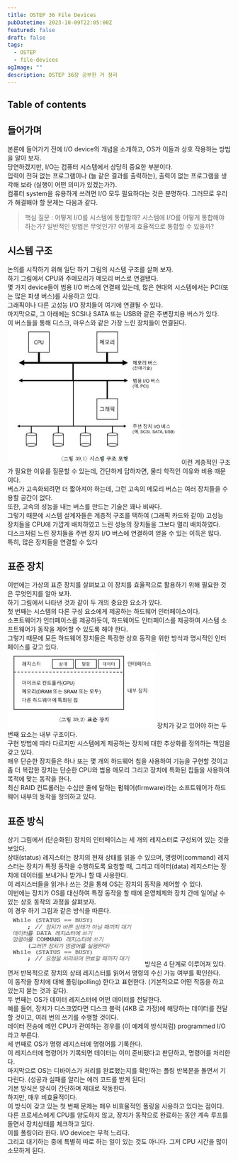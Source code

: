 ```yaml
---
title: OSTEP 36 File Devices
pubDatetime: 2023-10-09T22:05:00Z
featured: false
draft: false
tags:
  - OSTEP
  - file-devices
ogImage: ""
description: OSTEP 36장 공부한 거 정리
---
```


## Table of contents

## 들어가며

본론에 들어가기 전에 I/O device의 개념을 소개하고, OS가 이들과 상호 작용하는 방법을 알아 보자.  
당연하겠지만, I/O는 컴퓨터 시스템에서 상당히 중요한 부분이다.  
입력이 전혀 없는 프로그램이나 (늘 같은 결과를 출력하는), 출력이 없는 프로그램을 생각해 보라 (실행이 어떤 의미가 있겠는가?).  
컴퓨터 system을 유용하게 쓰려면 I/O 모두 필요하다는 것은 분명하다. 그러므로 우리가 해결해야 할 문제는 다음과 같다.

> 핵심 질문 : 어떻게 I/O를 시스템에 통합할까?
> 시스템에 I/O를 어떻게 통합해야 하는가? 일반적인 방법은 무엇인가? 어떻게 효율적으로 통합할 수 있을까?

## 시스템 구조

논의를 시작하기 위해 일단 하기 그림의 시스템 구조를 살펴 보자.  
하기 그림에서 CPU와 주메모리가 메모리 버스로 연결됐다.  
몇 가지 device들이 범용 I/O 버스에 연결돼 있는데, 많은 현대의 시스템에서는 PCI(또는 많은 파생 버스)를 사용하고 있다.  
그래픽이나 다른 고성능 I/O 장치들이 여기에 연결될 수 있다.  
마지막으로, 그 아래에는 SCSI나 SATA 또는 USB와 같은 주변장치용 버스가 있다.  
이 버스들을 통해 디스크, 마우스와 같은 가장 느린 장치들이 연결된다.  
![](/src/assets/image/ostep-36-file-devices-1696861239928.jpeg)
이런 계층적인 구조가 필요한 이유를 질문할 수 있는데, 간단하게 답하자면, 물리 학적인 이유와 비용 때문이다.  
버스가 고속화되려면 더 짧아져야 하는데, 그런 고속의 메모리 버스는 여러 장치들을 수용할 공간이 없다.  
또한, 고속의 성능을 내는 버스를 만드는 기술은 꽤나 비싸다.  
그렇기 때문에 시스템 설계자들은 계층적 구조를 택하여 (그래픽 카드와 같이) 고성능 장치들을 CPU에 가깝게 배치하였고 느린 성능의 장치들을 그보다 멀리 배치하였다.  
디스크처럼 느린 장치들을 주변 장치 I/O 버스에 연결하여 얻을 수 있는 이득은 많다.  
특히, 많은 장치들을 연결할 수 있다

## 표준 장치

이번에는 가상의 표준 장치를 살펴보고 이 장치를 효율적으로 활용하기 위해 필요한 것은 무엇인지를 알아 보자.  
하기 그림에서 나타낸 것과 같이 두 개의 중요한 요소가 있다.  
첫 번째는 시스템의 다른 구성 요소에게 제공하는 하드웨어 인터페이스이다.  
소프트웨어가 인터페이스를 제공하듯이, 하드웨어도 인터페이스를 제공하여 시스템 소프트웨어가 동작을 제어할 수 있도록 해야 한다.  
그렇기 때문에 모든 하드웨어 장치들은 특정한 상호 동작을 위한 방식과 명시적인 인터페이스를 갖고 있다.  
![](/src/assets/image/ostep-36-file-devices-1696863058869.jpeg)
장치가 갖고 있어야 하는 두 번째 요소는 내부 구조이다.  
구현 방법에 따라 다르지만 시스템에게 제공하는 장치에 대한 추상화를 정의하는 책임을 갖고 있다.  
매우 단순한 장치들은 하나 또는 몇 개의 하드웨어 칩을 사용하여 기능을 구현할 것이고 좀 더 복잡한 장치는 단순한 CPU와 범용 메모리 그리고 장치에 특화된 칩들을 사용하여 목적에 맞는 동작을 한다.  
최신 RAID 컨트롤러는 수십만 줄에 달하는 펌웨어(firmware)라는 소프트웨어가 하드웨어 내부의 동작을 정의하고 있다.

## 표준 방식

상기 그림에서 (단순화된) 장치의 인터페이스는 세 개의 레지스터로 구성되어 있는 것을 보았다.  
상태(status) 레지스터는 장치의 현재 상태를 읽을 수 있으며, 명령어(command) 레지스터는 장치가 특정 동작을 수행하도록 요청할 때, 그리고 데이터(data) 레지스터는 장치에 데이터를 보내거나 받거나 할 때 사용한다.  
이 레지스터들을 읽거나 쓰는 것을 통해 OS는 장치의 동작을 제어할 수 있다.  
이번에는 장치가 OS를 대신하여 특정 동작을 할 때에 운영체제와 장치 간에 일어날 수 있는 상호 동작의 과정을 살펴보자.  
이 경우 하기 그림과 같은 방식을 따른다.
![](/src/assets/image/ostep-36-file-devices-1696863392394.jpeg)
방식은 4 단계로 이루어져 있다.  
먼저 반복적으로 장치의 상태 레지스터를 읽어서 명령의 수신 가능 여부를 확인한다.  
이 동작을 장치에 대해 폴링(polling) 한다고 표현한다. (기본적으로 어떤 작동을 하고 있는지 묻는 것과 같다).  
두 번째는 OS가 데이터 레지스터에 어떤 데이터를 전달한다.  
예를 들어, 장치가 디스크였다면 디스크 블럭 (4KB 로 가정)에 해당하는 데이터를 전달할 것이고, 여러 번의 쓰기를 수행할 것이다.  
데이터 전송에 메인 CPU가 관여하는 경우를 (이 예제의 방식처럼) programmed I/O라고 부른다.  
세 번째로 OS가 명령 레지스터에 명령어를 기록한다.  
이 레지스터에 명령어가 기록되면 데이터는 이미 준비됐다고 판단하고, 명령어를 처리한다.  
마지막으로 OS는 디바이스가 처리를 완료했는지를 확인하는 폴링 반복문을 돌면서 기다린다. (성공과 실패를 알리는 에러 코드를 받게 된다)  
기본 방식은 방식이 간단하며 제대로 작동한다.  
하지만, 매우 비효율적이다.  
이 방식이 갖고 있는 첫 번째 문제는 매우 비효율적인 폴링을 사용하고 있다는 점이다.
다른 프로세스에게 CPU를 양도하지 않고, 장치가 동작으로 완료하는 동안 계속 루프를 돌면서 장치상태를 체크하고 있다.  
이를 폴링이라 한다.
I/O device는 무척 느리다.  
그리고 대기하는 중에 특별히 따로 하는 일이 있는 것도 아니다.
그저 CPU 시간을 많이 소모하게 된다.
